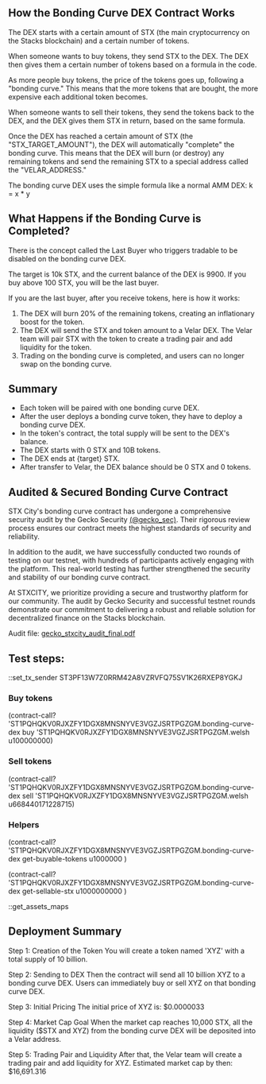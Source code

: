 
## How the Bonding Curve DEX Contract Works

The DEX starts with a certain amount of STX (the main cryptocurrency on the Stacks blockchain) and a certain number of tokens.

When someone wants to buy tokens, they send STX to the DEX. The DEX then gives them a certain number of tokens based on a formula in the code.

As more people buy tokens, the price of the tokens goes up, following a "bonding curve." This means that the more tokens that are bought, the more expensive each additional token becomes.

When someone wants to sell their tokens, they send the tokens back to the DEX, and the DEX gives them STX in return, based on the same formula.

Once the DEX has reached a certain amount of STX (the "STX_TARGET_AMOUNT"), the DEX will automatically "complete" the bonding curve. This means that the DEX will burn (or destroy) any remaining tokens and send the remaining STX to a special address called the "VELAR_ADDRESS."

The bonding curve DEX uses the simple formula like a normal AMM DEX:
k = x * y

## What Happens if the Bonding Curve is Completed?

There is the concept called the Last Buyer who triggers tradable to be disabled on the bonding curve DEX.

The target is 10k STX, and the current balance of the DEX is 9900. If you buy above 100 STX, you will be the last buyer.

If you are the last buyer, after you receive tokens, here is how it works:

1. The DEX will burn 20% of the remaining tokens, creating an inflationary boost for the token.
2. The DEX will send the STX and token amount to a Velar DEX. The Velar team will pair STX with the token to create a trading pair and add liquidity for the token.
3. Trading on the bonding curve is completed, and users can no longer swap on the bonding curve.

## Summary

- Each token will be paired with one bonding curve DEX.
- After the user deploys a bonding curve token, they have to deploy a bonding curve DEX.
- In the token's contract, the total supply will be sent to the DEX's balance.
- The DEX starts with 0 STX and 10B tokens.
- The DEX ends at {target} STX.
- After transfer to Velar, the DEX balance should be 0 STX and 0 tokens.

## Audited & Secured Bonding Curve Contract

STX City's bonding curve contract has undergone a comprehensive security audit by the Gecko Security [(@gecko_sec)](https://x.com/gecko_sec). Their rigorous review process ensures our contract meets the highest standards of security and reliability.

In addition to the audit, we have successfully conducted two rounds of testing on our testnet, with hundreds of participants actively engaging with the platform. This real-world testing has further strengthened the security and stability of our bonding curve contract.

At STXCITY, we prioritize providing a secure and trustworthy platform for our community. The audit by Gecko Security and successful testnet rounds demonstrate our commitment to delivering a robust and reliable solution for decentralized finance on the Stacks blockchain.

Audit file: [gecko_stxcity_audit_final.pdf](/gecko_stxcity_audit_final.pdf)

## Test steps:

::set_tx_sender ST3PF13W7Z0RRM42A8VZRVFQ75SV1K26RXEP8YGKJ

### Buy tokens

(contract-call? 'ST1PQHQKV0RJXZFY1DGX8MNSNYVE3VGZJSRTPGZGM.bonding-curve-dex buy 'ST1PQHQKV0RJXZFY1DGX8MNSNYVE3VGZJSRTPGZGM.welsh u100000000)


### Sell tokens
(contract-call? 'ST1PQHQKV0RJXZFY1DGX8MNSNYVE3VGZJSRTPGZGM.bonding-curve-dex sell 'ST1PQHQKV0RJXZFY1DGX8MNSNYVE3VGZJSRTPGZGM.welsh u668440171228715)

### Helpers
(contract-call? 'ST1PQHQKV0RJXZFY1DGX8MNSNYVE3VGZJSRTPGZGM.bonding-curve-dex get-buyable-tokens u1000000 )

(contract-call? 'ST1PQHQKV0RJXZFY1DGX8MNSNYVE3VGZJSRTPGZGM.bonding-curve-dex get-sellable-stx  u1000000000 )

::get_assets_maps

## Deployment Summary

Step 1: Creation of the Token
You will create a token named 'XYZ' with a total supply of 10 billion.

Step 2: Sending to DEX
Then the contract will send all 10 billion XYZ to a bonding curve DEX. Users can immediately buy or sell XYZ on that bonding curve DEX.

Step 3: Initial Pricing
The initial price of XYZ is: $0.0000033

Step 4: Market Cap Goal
When the market cap reaches 10,000 STX, all the liquidity ($STX and XYZ) from the bonding curve DEX will be deposited into a Velar address.

Step 5: Trading Pair and Liquidity
After that, the Velar team will create a trading pair and add liquidity for XYZ.
Estimated market cap by then: $16,691.316

